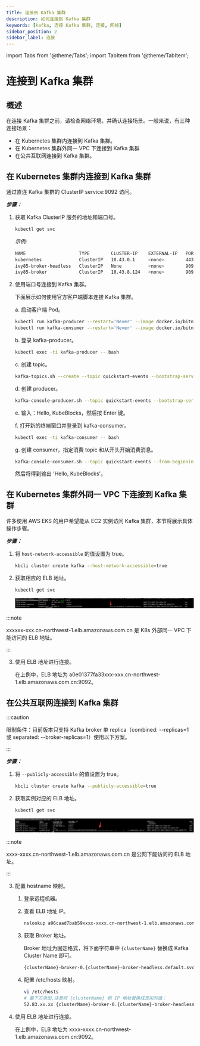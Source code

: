 ```yaml
---
title: 连接到 Kafka 集群 
description: 如何连接到 Kafka 集群
keywords: [kafka, 连接 Kafka 集群, 连接, 网络]
sidebar_position: 2
sidebar_label: 连接
---
```


import Tabs from '@theme/Tabs';
import TabItem from '@theme/TabItem';

# 连接到 Kafka 集群

## 概述

在连接 Kafka 集群之前，请检查网络环境，并确认连接场景。一般来说，有三种连接场景：

- 在 Kubernetes 集群内连接到 Kafka 集群。
- 在 Kubernetes 集群外同一 VPC 下连接到 Kafka 集群
- 在公共互联网连接到 Kafka 集群。

## 在 Kubernetes 集群内连接到 Kafka 集群

通过直连 Kafka 集群的 ClusterIP service:9092 访问。

***步骤：***

1. 获取 Kafka ClusterIP 服务的地址和端口号。

   ```bash
   kubectl get svc 
   ```

   *示例:*

   ```bash
   NAME                    TYPE        CLUSTER-IP    EXTERNAL-IP   PORT(S)                               AGE
   kubernetes              ClusterIP   10.43.0.1     <none>        443/TCP                               9d
   ivy85-broker-headless   ClusterIP   None          <none>        9092/TCP,9093/TCP,9094/TCP,5556/TCP   7d16h
   ivy85-broker            ClusterIP   10.43.8.124   <none>        9093/TCP,9092/TCP,5556/TCP            7d16h
   ```

2. 使用端口号连接到 Kafka 集群。

   下面展示如何使用官方客户端脚本连接 Kafka 集群。

   a. 启动客户端 Pod。

     ```bash
     kubectl run kafka-producer --restart='Never' --image docker.io/bitnami/kafka:3.3.2-debian-11-r54 --command -- sleep infinity
     kubectl run kafka-consumer --restart='Never' --image docker.io/bitnami/kafka:3.3.2-debian-11-r54 --command -- sleep infinity
     ```

   b. 登录 kafka-producer。

     ```bash
     kubectl exec -ti kafka-producer -- bash
     ```

   c. 创建 topic。

     ```bash
     kafka-topics.sh --create --topic quickstart-events --bootstrap-server xxx-broker:9092
     ```

   d. 创建 producer。

     ```bash
     kafka-console-producer.sh --topic quickstart-events --bootstrap-server xxx-broker:9092 
     ```

   e. 输入：Hello, KubeBlocks，然后按 Enter 键。

   f. 打开新的终端窗口并登录到 kafka-consumer。

     ```bash
     kubectl exec -ti kafka-consumer -- bash
     ```

   g. 创建 consumer，指定消费 topic 和从开头开始消费消息。

     ```bash
     kafka-console-consumer.sh --topic quickstart-events --from-beginning --bootstrap-server xxx-broker:9092
     ```

    然后将得到输出 'Hello, KubeBlocks'。

## 在 Kubernetes 集群外同一 VPC 下连接到 Kafka 集群

许多使用 AWS EKS 的用户希望能从 EC2 实例访问 Kafka 集群，本节将展示具体操作步骤。

***步骤：***

1. 将 `host-network-accessible` 的值设置为 true。

    ```bash
    kbcli cluster create kafka --host-network-accessible=true
    ```

2. 获取相应的 ELB 地址。

   ```bash
   kubectl get svc 
   ```

   ![获取 ELB 地址](../../../img/connect-to-a-kafka-cluster-gain-elb-address.png)

  :::note

  xxxxxx-xxx.cn-northwest-1.elb.amazonaws.com.cn 是 K8s 外部同一 VPC 下能访问的 ELB 地址。

  :::

3. 使用 ELB 地址进行连接。

    在上例中，ELB 地址为 a0e01377fa33xxx-xxx.cn-northwest-1.elb.amazonaws.com.cn:9092。

## 在公共互联网连接到 Kafka 集群

:::caution

限制条件：目前版本只支持 Kafka broker 单 replica（combined: --replicas=1 或 separated: --broker-replicas=1）使用以下方案。

:::

***步骤：***

1. 将 `--publicly-accessible` 的值设置为 true。

    ```bash
    kbcli cluster create kafka --publicly-accessible=true
    ```

2. 获取实例对应的 ELB 地址。

   ```bash
   kubectl get svc
   ```

   ![获取 ELB 地址](./../../../img/kafka-connect-cross-vpc.png)

  :::note

  xxxx-xxxx.cn-northwest-1.elb.amazonaws.com.cn 是公网下能访问的 ELB 地址。

  :::

3. 配置 hostname 映射。
   1. 登录远程机器。
   2. 查看 ELB 地址 IP。

      ```bash
      nslookup a96caad7bab59xxxx-xxxx.cn-northwest-1.elb.amazonaws.com.cn
      ```

   3. 获取 Broker 地址。

      Broker 地址为固定格式，将下面字符串中 `{clusterName}` 替换成 Kafka Cluster Name 即可。

      ```bash
      {clusterName}-broker-0.{clusterName}-broker-headless.default.svc
      ```

   4. 配置 /etc/hosts 映射。

       ```bash
       vi /etc/hosts
       # 最下方添加,注意将 {clusterName} 和 IP 地址替换成真实的值：
       52.83.xx.xx {clusterName}-broker-0.{clusterName}-broker-headless.default.svc
       ```

4. 使用 ELB 地址进行连接。

    在上例中，ELB 地址为 xxxx-xxxx.cn-northwest-1.elb.amazonaws.com.cn:9092。
